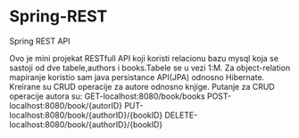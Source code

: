 # Spring-REST
Spring REST API

Ovo je mini projekat RESTfull API koji koristi relacionu bazu mysql koja se sastoji od dve tabele,authors i books.Tabele se u vezi 1:M.
Za object-relation mapiranje koristio  sam java persistance API(JPA) odnosno Hibernate.
Kreirane su CRUD operacije za autore odnosno knjige.
Putanje za CRUD operacije autora su:
GET-localhost:8080/book/books
POST-localhost:8080/book/{autorID}
PUT-localhost:8080/book/{authorID}/{bookID}
DELETE-localhost:8080/book/{authorID}/{bookID}
